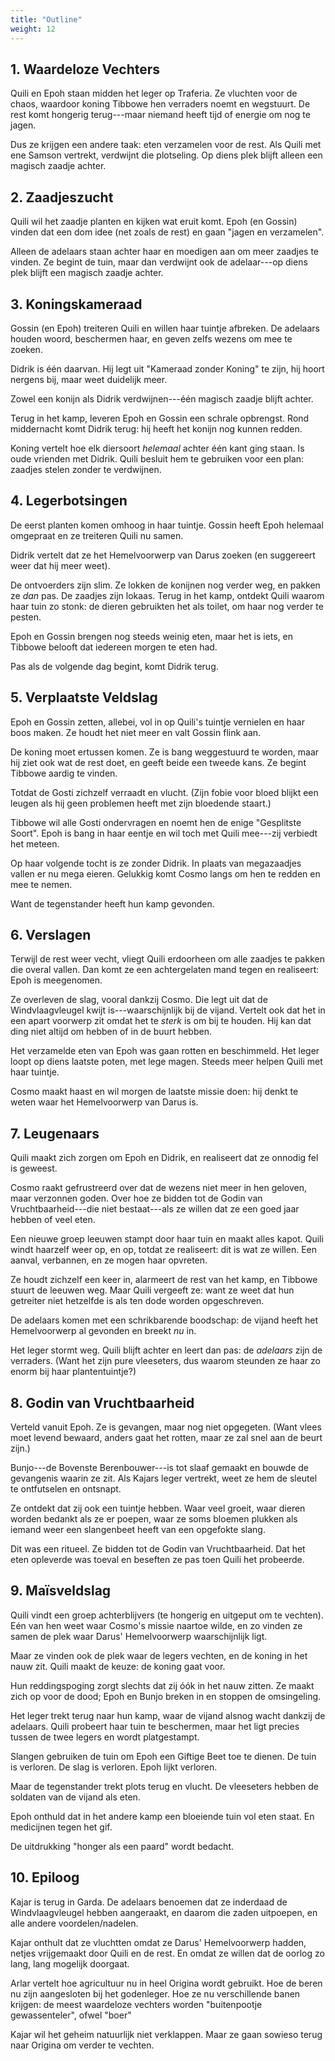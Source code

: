 ```yaml
---
title: "Outline"
weight: 12
---
```


## 1. Waardeloze Vechters

Quili en Epoh staan midden het leger op Traferia. Ze vluchten voor de chaos, waardoor koning Tibbowe hen verraders noemt en wegstuurt. De rest komt hongerig terug---maar niemand heeft tijd of energie om nog te jagen.

Dus ze krijgen een andere taak: eten verzamelen voor de rest. Als Quili met ene Samson vertrekt, verdwijnt die plotseling. Op diens plek blijft alleen een magisch zaadje achter.

## 2. Zaadjeszucht

Quili wil het zaadje planten en kijken wat eruit komt. Epoh (en Gossin) vinden dat een dom idee (net zoals de rest) en gaan "jagen en verzamelen".

Alleen de adelaars staan achter haar en moedigen aan om meer zaadjes te vinden. Ze begint de tuin, maar dan verdwijnt ook de adelaar---op diens plek blijft een magisch zaadje achter.

## 3. Koningskameraad

Gossin (en Epoh) treiteren Quili en willen haar tuintje afbreken. De adelaars houden woord, beschermen haar, en geven zelfs wezens om mee te zoeken.

Didrik is één daarvan. Hij legt uit "Kameraad zonder Koning" te zijn, hij hoort nergens bij, maar weet duidelijk meer.

Zowel een konijn als Didrik verdwijnen---één magisch zaadje blijft achter.

Terug in het kamp, leveren Epoh en Gossin een schrale opbrengst. Rond middernacht komt Didrik terug: hij heeft het konijn nog kunnen redden.

Koning vertelt hoe elk diersoort _helemaal_ achter één kant ging staan. Is oude vrienden met Didrik. Quili besluit hem te gebruiken voor een plan: zaadjes stelen zonder te verdwijnen.

## 4. Legerbotsingen

De eerst planten komen omhoog in haar tuintje. Gossin heeft Epoh helemaal omgepraat en ze treiteren Quili nu samen.

Didrik vertelt dat ze het Hemelvoorwerp van Darus zoeken (en suggereert weer dat hij meer weet).

De ontvoerders zijn slim. Ze lokken de konijnen nog verder weg, en pakken ze _dan_ pas. De zaadjes zijn lokaas. Terug in het kamp, ontdekt Quili waarom haar tuin zo stonk: de dieren gebruikten het als toilet, om haar nog verder te pesten.

Epoh en Gossin brengen nog steeds weinig eten, maar het is iets, en Tibbowe belooft dat iedereen morgen te eten had.

Pas als de volgende dag begint, komt Didrik terug.

## 5. Verplaatste Veldslag

Epoh en Gossin zetten, allebei, vol in op Quili's tuintje vernielen en haar boos maken. Ze houdt het niet meer en valt Gossin flink aan.

De koning moet ertussen komen. Ze is bang weggestuurd te worden, maar hij ziet ook wat de rest doet, en geeft beide een tweede kans. Ze begint Tibbowe aardig te vinden.

Totdat de Gosti zichzelf verraadt en vlucht. (Zijn fobie voor bloed blijkt een leugen als hij geen problemen heeft met zijn bloedende staart.)

Tibbowe wil alle Gosti ondervragen en noemt hen de enige "Gesplitste Soort". Epoh is bang in haar eentje en wil toch met Quili mee---zij verbiedt het meteen.

Op haar volgende tocht is ze zonder Didrik. In plaats van megazaadjes vallen er nu mega eieren. Gelukkig komt Cosmo langs om hen te redden en mee te nemen.

Want de tegenstander heeft hun kamp gevonden.

## 6. Verslagen

Terwijl de rest weer vecht, vliegt Quili erdoorheen om alle zaadjes te pakken die overal vallen. Dan komt ze een achtergelaten mand tegen en realiseert: Epoh is meegenomen.

Ze overleven de slag, vooral dankzij Cosmo. Die legt uit dat de Windvlaagvleugel kwijt is---waarschijnlijk bij de vijand. Vertelt ook dat het in een apart voorwerp zit omdat het te _sterk_ is om bij te houden. Hij kan dat ding niet altijd om hebben of in de buurt hebben.

Het verzamelde eten van Epoh was gaan rotten en beschimmeld. Het leger loopt op diens laatste poten, met lege magen. Steeds meer helpen Quili met haar tuintje.

Cosmo maakt haast en wil morgen de laatste missie doen: hij denkt te weten waar het Hemelvoorwerp van Darus is.

## 7. Leugenaars

Quili maakt zich zorgen om Epoh en Didrik, en realiseert dat ze onnodig fel is geweest.

Cosmo raakt gefrustreerd over dat de wezens niet meer in hen geloven, maar verzonnen goden. Over hoe ze bidden tot de Godin van Vruchtbaarheid---die niet bestaat---als ze willen dat ze een goed jaar hebben of veel eten.

Een nieuwe groep leeuwen stampt door haar tuin en maakt alles kapot. Quili windt haarzelf weer op, en op, totdat ze realiseert: dit is wat ze willen. Een aanval, verbannen, en ze mogen haar opvreten.

Ze houdt zichzelf een keer in, alarmeert de rest van het kamp, en Tibbowe stuurt de leeuwen weg. Maar Quili vergeeft ze: want ze weet dat hun getreiter niet hetzelfde is als ten dode worden opgeschreven.

De adelaars komen met een schrikbarende boodschap: de vijand heeft het Hemelvoorwerp al gevonden en breekt _nu_ in. 

Het leger stormt weg. Quili blijft achter en leert dan pas: de _adelaars_ zijn de verraders. (Want het zijn pure vleeseters, dus waarom steunden ze haar zo enorm bij haar plantentuintje?)

## 8. Godin van Vruchtbaarheid

Verteld vanuit Epoh. Ze is gevangen, maar nog niet opgegeten. (Want vlees moet levend bewaard, anders gaat het rotten, maar ze zal snel aan de beurt zijn.)

Bunjo---de Bovenste Berenbouwer---is tot slaaf gemaakt en bouwde de gevangenis waarin ze zit. Als Kajars leger vertrekt, weet ze hem de sleutel te ontfutselen en ontsnapt.

Ze ontdekt dat zij ook een tuintje hebben. Waar veel groeit, waar dieren worden bedankt als ze er poepen, waar ze soms bloemen plukken als iemand weer een slangenbeet heeft van een opgefokte slang.

Dit was een ritueel. Ze bidden tot de Godin van Vruchtbaarheid. Dat het eten opleverde was toeval en beseften ze pas toen Quili het probeerde.

## 9. Maïsveldslag

Quili vindt een groep achterblijvers (te hongerig en uitgeput om te vechten). Eén van hen weet waar Cosmo's missie naartoe wilde, en zo vinden ze samen de plek waar Darus' Hemelvoorwerp waarschijnlijk ligt.

Maar ze vinden ook de plek waar de legers vechten, en de koning in het nauw zit. Quili maakt de keuze: de koning gaat voor.

Hun reddingspoging zorgt slechts dat zij óók in het nauw zitten. Ze maakt zich op voor de dood; Epoh en Bunjo breken in en stoppen de omsingeling.

Het leger trekt terug naar hun kamp, waar de vijand alsnog wacht dankzij de adelaars. Quili probeert haar tuin te beschermen, maar het ligt precies tussen de twee legers en wordt platgestampt.

Slangen gebruiken de tuin om Epoh een Giftige Beet toe te dienen. De tuin is verloren. De slag is verloren. Epoh lijkt verloren.

Maar de tegenstander trekt plots terug en vlucht. De vleeseters hebben de soldaten van de vijand als eten.

Epoh onthuld dat in het andere kamp een bloeiende tuin vol eten staat. En medicijnen tegen het gif.

De uitdrukking "honger als een paard" wordt bedacht.

## 10. Epiloog

Kajar is terug in Garda. De adelaars benoemen dat ze inderdaad de Windvlaagvleugel hebben aangeraakt, en daarom die zaden uitpoepen, en alle andere voordelen/nadelen.

Kajar onthult dat ze vluchtten omdat ze Darus' Hemelvoorwerp hadden, netjes vrijgemaakt door Quili en de rest. En omdat ze willen dat de oorlog zo lang, lang mogelijk doorgaat.

Arlar vertelt hoe agricultuur nu in heel Origina wordt gebruikt. Hoe de beren nu zijn aangesloten bij het godenleger. Hoe ze nu verschillende banen krijgen: de meest waardeloze vechters worden "buitenpootje gewassenteler", ofwel "boer"

Kajar wil het geheim natuurlijk niet verklappen. Maar ze gaan sowieso terug naar Origina om verder te vechten.